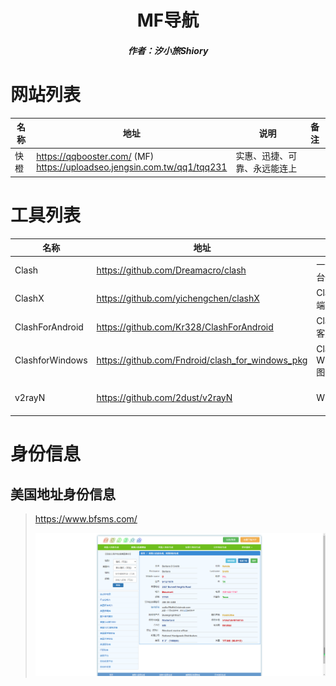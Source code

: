 <center><h1>MF导航</h1></center>

<center><h5>作者：汐小旅Shiory</h5></center>



# 网站列表

| 名称 | 地址                                                         | 说明                         | 备注 |
| ---- | ------------------------------------------------------------ | ---------------------------- | ---- |
| 快橙 | https://qqbooster.com/ (MF)<br />https://uploadseo.jengsin.com.tw/qq1/tqq231 | 实惠、迅捷、可靠、永远能连上 |      |



# 工具列表

| 名称            | 地址                                             | 说明                                    | 备注                                                         |
| --------------- | ------------------------------------------------ | --------------------------------------- | ------------------------------------------------------------ |
| Clash           | https://github.com/Dreamacro/clash               | 一个 Go 语言开发的多平台代理客户端      | https://github.com/Dreamacro/clash/wiki                      |
| ClashX          | https://github.com/yichengchen/clashX            | Clash 的 Mac 图形客户端                 |                                                              |
| ClashForAndroid | https://github.com/Kr328/ClashForAndroid         | Clash 的 Android 图形客户端             |                                                              |
| ClashforWindows | https://github.com/Fndroid/clash_for_windows_pkg | Clash 的 Windows/macOS/Linux 图形客户端 | https://docs.cfw.lbyczf.com/<br />https://github.com/Fndroid/clash-win-docs-new |
| v2rayN          | https://github.com/2dust/v2rayN                  | Windows 的 GUI 客户端                   | https://demo.ama.pub/<br />https://www.v2rayfree.eu.org/post/v2rayN-tutorial/ |



# 身份信息

## 美国地址身份信息

> https://www.bfsms.com/
>
> ![](img/微信截图_20230521235154.png)

